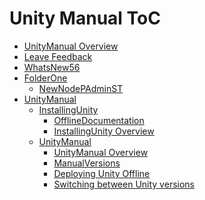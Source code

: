Unity Manual ToC
================
 - [UnityManual Overview](UnityManual.md)
 - [Leave Feedback](LeaveFeedback.md)
 - [WhatsNew56](WhatsNew56.md)
 - [FolderOne]()
	 - [NewNodePAdminST](NewNodePAdminST.md)
 - [UnityManual]()
	 - [InstallingUnity]()
		 - [OfflineDocumentation](OfflineDocumentation.md)
		 - [InstallingUnity Overview](InstallingUnity.md)
	 - [UnityManual]()
		 - [UnityManual Overview](UnityManual_1.md)
		 - [ManualVersions](ManualVersions.md)
		 - [Deploying Unity Offline](DeployingUnityOffline.md)
		 - [Switching between Unity versions](SwitchingDocumentationVersions.md)

